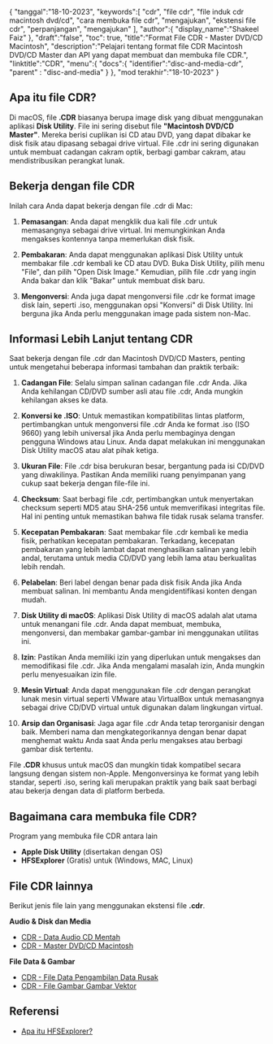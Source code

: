 {
"tanggal":"18-10-2023",
   "keywords":[
"cdr",
"file cdr",
"file induk cdr macintosh dvd/cd",
"cara membuka file cdr",
"mengajukan",
"ekstensi file cdr",
"perpanjangan",
"mengajukan"
],
   "author":{
"display_name":"Shakeel Faiz"
},
"draft":"false",
"toc": true,
"title":"Format File CDR - Master DVD/CD Macintosh",
   "description":"Pelajari tentang format file CDR Macintosh DVD/CD Master dan API yang dapat membuat dan membuka file CDR.",
"linktitle":"CDR",
   "menu":{
      "docs":{
         "identifier":"disc-and-media-cdr",
"parent" : "disc-and-media"
}
},
"mod terakhir":"18-10-2023"
}

## Apa itu file CDR?

Di macOS, file **.CDR** biasanya berupa image disk yang dibuat menggunakan aplikasi **Disk Utility**. File ini sering disebut file **"Macintosh DVD/CD Master"**. Mereka berisi cuplikan isi CD atau DVD, yang dapat dibakar ke disk fisik atau dipasang sebagai drive virtual. File .cdr ini sering digunakan untuk membuat cadangan cakram optik, berbagi gambar cakram, atau mendistribusikan perangkat lunak.

## Bekerja dengan file CDR

Inilah cara Anda dapat bekerja dengan file .cdr di Mac:

1. **Pemasangan**: Anda dapat mengklik dua kali file .cdr untuk memasangnya sebagai drive virtual. Ini memungkinkan Anda mengakses kontennya tanpa memerlukan disk fisik.
    












2. **Pembakaran**: Anda dapat menggunakan aplikasi Disk Utility untuk membakar file .cdr kembali ke CD atau DVD. Buka Disk Utility, pilih menu "File", dan pilih "Open Disk Image." Kemudian, pilih file .cdr yang ingin Anda bakar dan klik "Bakar" untuk membuat disk baru.
    












3. **Mengonversi**: Anda juga dapat mengonversi file .cdr ke format image disk lain, seperti .iso, menggunakan opsi "Konversi" di Disk Utility. Ini berguna jika Anda perlu menggunakan image pada sistem non-Mac.

## Informasi Lebih Lanjut tentang CDR

Saat bekerja dengan file .cdr dan Macintosh DVD/CD Masters, penting untuk mengetahui beberapa informasi tambahan dan praktik terbaik:

1. **Cadangan File**: Selalu simpan salinan cadangan file .cdr Anda. Jika Anda kehilangan CD/DVD sumber asli atau file .cdr, Anda mungkin kehilangan akses ke data.
    












2. **Konversi ke .ISO**: Untuk memastikan kompatibilitas lintas platform, pertimbangkan untuk mengonversi file .cdr Anda ke format .iso (ISO 9660) yang lebih universal jika Anda perlu membaginya dengan pengguna Windows atau Linux. Anda dapat melakukan ini menggunakan Disk Utility macOS atau alat pihak ketiga.
    












3. **Ukuran File**: File .cdr bisa berukuran besar, bergantung pada isi CD/DVD yang diwakilinya. Pastikan Anda memiliki ruang penyimpanan yang cukup saat bekerja dengan file-file ini.
    












4. **Checksum**: Saat berbagi file .cdr, pertimbangkan untuk menyertakan checksum seperti MD5 atau SHA-256 untuk memverifikasi integritas file. Hal ini penting untuk memastikan bahwa file tidak rusak selama transfer.
    












5. **Kecepatan Pembakaran**: Saat membakar file .cdr kembali ke media fisik, perhatikan kecepatan pembakaran. Terkadang, kecepatan pembakaran yang lebih lambat dapat menghasilkan salinan yang lebih andal, terutama untuk media CD/DVD yang lebih lama atau berkualitas lebih rendah.
    












6. **Pelabelan**: Beri label dengan benar pada disk fisik Anda jika Anda membuat salinan. Ini membantu Anda mengidentifikasi konten dengan mudah.
    












7. **Disk Utility di macOS**: Aplikasi Disk Utility di macOS adalah alat utama untuk menangani file .cdr. Anda dapat membuat, membuka, mengonversi, dan membakar gambar-gambar ini menggunakan utilitas ini.
    












8. **Izin**: Pastikan Anda memiliki izin yang diperlukan untuk mengakses dan memodifikasi file .cdr. Jika Anda mengalami masalah izin, Anda mungkin perlu menyesuaikan izin file.
    












9. **Mesin Virtual**: Anda dapat menggunakan file .cdr dengan perangkat lunak mesin virtual seperti VMware atau VirtualBox untuk memasangnya sebagai drive CD/DVD virtual untuk digunakan dalam lingkungan virtual.
    












10. **Arsip dan Organisasi**: Jaga agar file .cdr Anda tetap terorganisir dengan baik. Memberi nama dan mengkategorikannya dengan benar dapat menghemat waktu Anda saat Anda perlu mengakses atau berbagi gambar disk tertentu.
    













File **.CDR** khusus untuk macOS dan mungkin tidak kompatibel secara langsung dengan sistem non-Apple. Mengonversinya ke format yang lebih standar, seperti .iso, sering kali merupakan praktik yang baik saat berbagi atau bekerja dengan data di platform berbeda.

## Bagaimana cara membuka file CDR?

Program yang membuka file CDR antara lain

- **Apple Disk Utility** (disertakan dengan OS)
- **HFSExplorer** (Gratis) untuk (Windows, MAC, Linux)

## File CDR lainnya

Berikut jenis file lain yang menggunakan ekstensi file **.cdr**.

**Audio & Disk dan Media**
- [CDR - Data Audio CD Mentah](/id/audio/cdr/)
- [CDR - Master DVD/CD Macintosh](/id/disc-dan-media/cdr/)

**File Data & Gambar**
- [CDR - File Data Pengambilan Data Rusak](/id/data/cdr-crash/)
- [CDR - File Gambar Gambar Vektor](/id/image/cdr/)


## Referensi
* [Apa itu HFSExplorer?](https://catacombae.org/hfsexplorer/)

